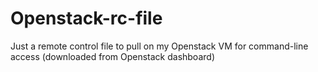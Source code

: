# Openstack-rc-file
Just a remote control file to pull on my Openstack VM for command-line access (downloaded from Openstack dashboard)
